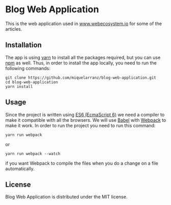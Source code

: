 # Blog Web Application

This is the web application used in www.webecosystem.io for some of the articles.

## Installation

The app is using [yarn](https://yarnpkg.com/en/) to install all the packages required, but you can use [npm](https://www.npmjs.com/) as well. Thus, in order to install the app locally, you need to run the following commands:

```
git clone https://github.com/miquelarranz/blog-web-application.git
cd blog-web-application
yarn install
```

## Usage

Since the project is written using [ES6 (EcmaScript 6)](http://es6-features.org/) we need a compiler to make it compatible with all the browsers. We will use [Babel](https://babeljs.io/) with [Webpack](https://webpack.js.org/concepts/) to make it work. In order to run the project you need to run this command:

```
yarn run webpack
```
or
```
yarn run webpack --watch
```
if you want Webpack to compile the files when you do a change on a file automatically.

## License

Blog Web Application is distributed under the MIT license.
